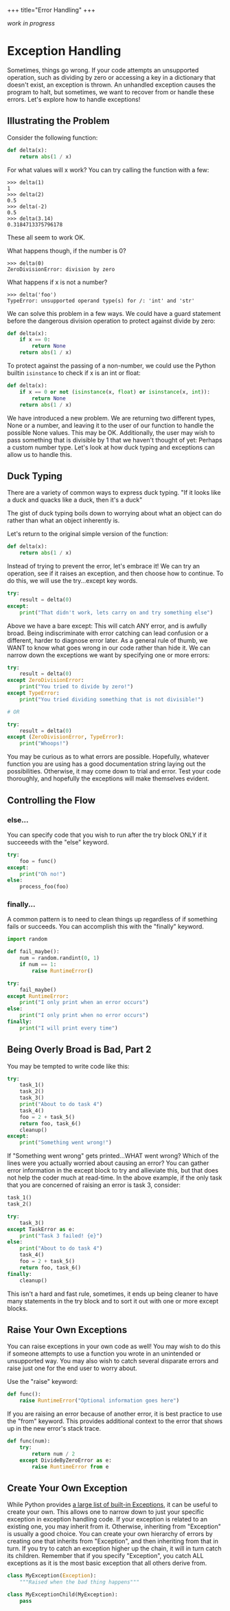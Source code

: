 +++
title="Error Handling"
+++

*work in progress*

# Exception Handling

Sometimes, things go wrong.
If your code attempts an unsupported operation, such as dividing by zero or accessing a key in a dictionary that doesn't exist, an exception is thrown.
An unhandled exception causes the program to halt, but sometimes, we want to recover from or handle these errors.
Let's explore how to handle exceptions!

## Illustrating the Problem

Consider the following function:
```py
def delta(x):
    return abs(1 / x)
```
For what values will x work?
You can try calling the function with a few:
```
>>> delta(1)
1
>>> delta(2)
0.5
>>> delta(-2)
0.5
>>> delta(3.14)
0.3184713375796178
```
These all seem to work OK.

What happens though, if the number is 0?
```
>>> delta(0)
ZeroDivisionError: division by zero
```

What happens if x is not a number?

```
>>> delta('foo')
TypeError: unsupported operand type(s) for /: 'int' and 'str'
```

We can solve this problem in a few ways.
We could have a guard statement before the dangerous division operation to protect against divide by zero:

```py
def delta(x):
    if x == 0:
        return None
    return abs(1 / x)
```

To protect against the passing of a non-number, we could use the Python builtin `isinstance` to check if x is an int or float:

```py
def delta(x):
    if x == 0 or not (isinstance(x, float) or isinstance(x, int)):
        return None
    return abs(1 / x)
```

We have introduced a new problem.
We are returning two different types, None or a number, and leaving it to the user of our function to handle the possible None values.
This may be OK.
Additionally, the user may wish to pass something that is divisible by 1 that we haven't thought of yet:  Perhaps a custom number type.
Let's look at how duck typing and exceptions can allow us to handle this.

## Duck Typing

There are a variety of common ways to express duck typing.
"If it looks like a duck and quacks like a duck, then it's a duck"

The gist of duck typing boils down to worrying about what an object can do rather than what an object inherently is.

Let's return to the original simple version of the function:
```py
def delta(x):
    return abs(1 / x)
```

Instead of trying to prevent the error, let's embrace it!
We can try an operation, see if it raises an exception, and then choose how to continue.
To do this, we will use the try...except key words.

```py
try:
    result = delta(0)
except:
    print("That didn't work, lets carry on and try something else")
```

Above we have a bare except:  This will catch ANY error, and is awfully broad.
Being indiscriminate with error catching can lead confusion or a different, harder to diagnose error later.
As a general rule of thumb, we WANT to know what goes wrong in our code rather than hide it.
We can narrow down the exceptions we want by specifying one or more errors:

```py
try:
    result = delta(0)
except ZeroDivisionError:
    print("You tried to divide by zero!")
except TypeError:
    print("You tried dividing something that is not divisible!")

# OR

try:
    result = delta(0)
except (ZeroDivisionError, TypeError):
    print("Whoops!")
```

You may be curious as to what errors are possible.
Hopefully, whatever function you are using has a good documentation string laying out the possibilities.
Otherwise, it may come down to trial and error.
Test your code thoroughly, and hopefully the exceptions will make themselves evident.

## Controlling the Flow

### else...

You can specify code that you wish to run after the try block ONLY if it succeeeds with the "else" keyword.

```py
try:
    foo = func()
except:
    print("Oh no!")
else:
    process_foo(foo)
```

### finally...

A common pattern is to need to clean things up regardless of if something fails or succeeds.
You can accomplish this with the "finally" keyword.

```py
import random

def fail_maybe():
    num = random.randint(0, 1)
    if num == 1:
        raise RuntimeError()

try:
    fail_maybe()
except RuntimeError:
    print("I only print when an error occurs")
else:
    print("I only print when no error occurs")
finally:
    print("I will print every time")
```

## Being Overly Broad is Bad, Part 2
You may be tempted to write code like this:

```py
try:
    task_1()
    task_2()
    task_3()
    print("About to do task 4")
    task_4()
    foo = 2 + task_5()
    return foo, task_6()
    cleanup()
except:
    print("Something went wrong!")
```

If "Something went wrong" gets printed...WHAT went wrong?
Which of the lines were you actually worried about causing an error?
You can gather error information in the except block to try and allieviate this, but that does not help the coder much at read-time.
In the above example, if the only task that you are concerned of raising an error is task 3, consider:

```py
task_1()
task_2()

try:
    task_3()
except TaskError as e:
    print("Task 3 failed! {e}")
else:
    print("About to do task 4")
    task_4()
    foo = 2 + task_5()
    return foo, task_6()
finally:
    cleanup()
```

This isn't a hard and fast rule, sometimes, it ends up being cleaner to have many statements in the try block and to sort it out with one or more except blocks.

## Raise Your Own Exceptions

You can raise exceptions in your own code as well!
You may wish to do this if someone attempts to use a function you wrote in an unintended or unsupported way.
You may also wish to catch several disparate errors and raise just one for the end user to worry about.

Use the "raise" keyword:

```py
def func():
    raise RuntimeError("Optional information goes here")
```

If you are raising an error because of another error, it is best practice to use the "from" keyword.
This provides additional context to the error that shows up in the new error's stack trace.

```py
def func(num):
    try:
        return num / 2 
    except DivideByZeroError as e:
        raise RuntimeError from e
```

## Create Your Own Exception

While Python provides [a large list of built-in Exceptions](https://docs.python.org/3/library/exceptions.html#concrete-exceptions), it can be useful to create your own.
This allows one to narrow down to just your specific exception in exception handling code.
If your exception is related to an existing one, you may inherit from it.  Otherwise, inheriting from "Exception" is usually a good choice.
You can create your own hierarchy of errors by creating one that inherits from "Exception", and then inheriting from that in turn.
If you try to catch an exception higher up the chain, it will in turn catch its children.
Remember that if you specify "Exception", you catch ALL exceptions as it is the most basic exception that all others derive from.

```py
class MyException(Exception):
    """Raised when the bad thing happens"""

class MyExceptionChild(MyException):
    pass
```
